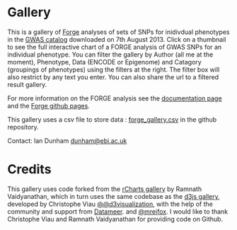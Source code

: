 # Gallery

This is a gallery of [Forge](https://github.com/iandunham/Forge) analyses of sets of SNPs for inidivdual
phenotypes in the [GWAS catalog](http://www.genome.gov/gwastudies) downloaded on 7th August 2013. Click on a
thumbnail to see the full interactive chart of a FORGE analysis of GWAS SNPs for an individual phenotype.
You can filter the gallery by Author (all me at the moment), Phenotype, Data (ENCODE or Epigenome) and Catagory (groupings of phenotypes)
using the filters at the right.  The filter box will also restrict by any text you enter. You can also
share the url to a filtered result gallery.

For more information on the FORGE analysis see the [documentation page](http://www.1000genomes.org/node/959) and
the [Forge github pages](https://github.com/iandunham/gallery/).

This gallery uses a csv file to store data : [forge_gallery.csv](https://github.com/iandunham/gallery/blob/gh-pages/forge_gallery.csv)
in the github repository.

Contact: Ian Dunham <dunham@ebi.ac.uk>

# Credits

This gallery uses code forked from the [rCharts gallery](https://github.com/ramnathv/rChartsGallery) by Ramnath Vaidyanathan, which in turn uses the same codebase as the [d3js gallery](http://biovisualize.github.com/d3visualization), developed by Christophe Viau [@@d3visualization](https://twitter.com/d3visualization), with the help of the community and support from [Datameer](http://www.datameer.com). and [@mrejfox](https://twitter.com/mrejfox). I would like to thank Christophe Viau and Ramnath Vaidyanathan for providing code on Github.
